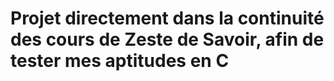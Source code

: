 # Projet directement dans la continuité des cours de Zeste de Savoir, afin de tester mes aptitudes en C
